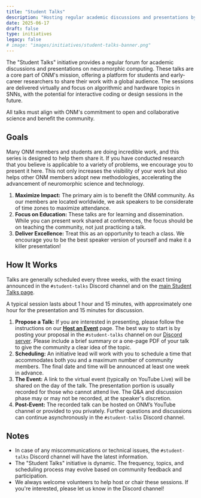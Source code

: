 ```yaml
---
title: "Student Talks"
description: "Hosting regular academic discussions and presentations by students and researchers on cutting-edge topics in neuromorphic computing. A platform for learning, critical analysis, and sharing insights."
date: 2025-06-17
draft: false
type: initiatives
legacy: false
# image: "images/initiatives/student-talks-banner.png" 
---
```


The "Student Talks" initiative provides a regular forum for academic discussions and presentations on neuromorphic computing. These talks are a core part of ONM's mission, offering a platform for students and early-career researchers to share their work with a global audience. The sessions are delivered virtually and focus on algorithmic and hardware topics in SNNs, with the potential for interactive coding or design sessions in the future.

All talks must align with ONM's commitment to open and collaborative science and benefit the community.

## Goals

Many ONM members and students are doing incredible work, and this series is designed to help them share it. If you have conducted research that you believe is applicable to a variety of problems, we encourage you to present it here. This not only increases the visibility of your work but also helps other ONM members adopt new methodologies, accelerating the advancement of neuromorphic science and technology.

1.  **Maximize Impact:** The primary aim is to benefit the ONM community. As our members are located worldwide, we ask speakers to be considerate of time zones to maximize attendance.
2.  **Focus on Education:** These talks are for learning and dissemination. While you can present work shared at conferences, the focus should be on teaching the community, not just practicing a talk.
3.  **Deliver Excellence:** Treat this as an opportunity to teach a class. We encourage you to be the best speaker version of yourself and make it a killer presentation!

## How It Works

Talks are generally scheduled every three weeks, with the exact timing announced in the `#student-talks` Discord channel and on the [main Student Talks page](/neuromorphic-computing/student-talks/).

A typical session lasts about 1 hour and 15 minutes, with approximately one hour for the presentation and 15 minutes for discussion.

1.  **Propose a Talk:** If you are interested in presenting, please follow the instructions on our [**Host an Event**](/getting-involved/host-an-event/) page. The best way to start is by posting your proposal in the `#student-talks` channel on our [Discord server](https://discord.gg/hUygPUdD8E). Please include a brief summary or a one-page PDF of your talk to give the community a clear idea of the topic.
2.  **Scheduling:** An initiative lead will work with you to schedule a time that accommodates both you and a maximum number of community members. The final date and time will be announced at least one week in advance.
3.  **The Event:** A link to the virtual event (typically on YouTube Live) will be shared on the day of the talk. The presentation portion is usually recorded for those who cannot attend live. The Q&A and discussion phase may or may not be recorded, at the speaker's discretion.
4.  **Post-Event:** The recorded talk can be hosted on ONM’s YouTube channel or provided to you privately. Further questions and discussions can continue asynchronously in the `#student-talks` Discord channel.

## Notes

-   In case of any miscommunications or technical issues, the `#student-talks` Discord channel will have the latest information.
-   The "Student Talks" initiative is dynamic. The frequency, topics, and scheduling process may evolve based on community feedback and participation.
-   We always welcome volunteers to help host or chair these sessions. If you're interested, please let us know in the Discord channel!
